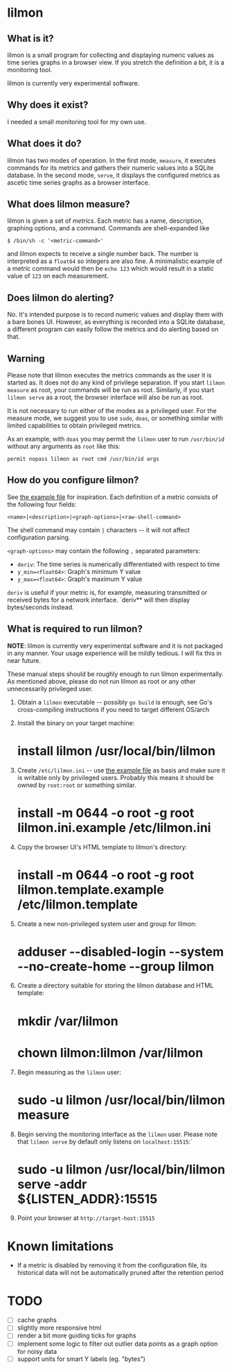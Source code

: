 # lilmon

## What is it?

lilmon is a small program for collecting and displaying numeric values as time
series graphs in a browser view. If you stretch the definition a bit, it is a
monitoring tool.

lilmon is currently very experimental software.

## Why does it exist?

I needed a small monitoring tool for my own use.

## What does it do?

lilmon has two modes of operation. In the first mode, `measure`, it executes
commands for its metrics and gathers their numeric values into a SQLite
database. In the second mode, `serve`, it displays the configured metrics as
ascetic time series graphs as a browser interface.

## What does lilmon measure?

lilmon is given a set of *metrics*. Each metric has a name, description,
graphing options, and a command. Commands are shell-expanded like

    $ /bin/sh -c '<metric-command>'

and lilmon expects to receive a single number back. The number is interpreted as
a `float64` so integers are also fine. A minimalistic example of a metric
command would then be `echo 123` which would result in a static value of `123`
on each measurement.

## Does lilmon do alerting?

No. It's intended purpose is to record numeric values and display them with a
bare bones UI. However, as everything is recorded into a SQLite database, a
different program can easily follow the metrics and do alerting based on that.

## Warning

Please note that lilmon executes the metrics commands as the user it is started
as. It does not do any kind of privilege separation. If you start `lilmon
measure` as root, your commands will be run as root. Similarly, if you start
`lilmon serve` as a root, the browser interface will also be run as root.

It is not necessary to run either of the modes as a privileged user. For the
measure mode, we suggest you to use `sudo`, `doas`, or something similar with
limited capabilities to obtain privileged metrics.

As an example, with `doas` you may permit the `lilmon` user to run
`/usr/bin/id` without any arguments as `root` like this:

```doas
permit nopass lilmon as root cmd /usr/bin/id args
```

## How do you configure lilmon?

See [the example file](lilmon.ini.example) for inspiration. Each definition of a
metric consists of the following four fields:

    <name>|<description>|<graph-options>|<raw-shell-command>

The shell command may contain `|` characters -- it will not affect configuration
parsing.

`<graph-options>` may contain the following `,` separated parameters:

  - `deriv`: The time series is numerically differentiated with respect to time
  - `y_min=<float64>`: Graph's minimum Y value
  - `y_max=<float64>`: Graph's maximum Y value

`deriv` is useful if your metric is, for example, measuring transmitted or
received bytes for a network interface. `deriv** will then display bytes/seconds
instead.

## What is required to run lilmon?

**NOTE**: lilmon is currently very experimental software and it is not packaged
in any manner. Your usage experience will be mildly tedious. I will fix this in
near future.

These manual steps should be roughly enough to run lilmon experimentally. As
mentioned above, please do not run lilmon as root or any other unnecessarily
privileged user.

1. Obtain a `lilmon` executable -- possibly `go build` is enough, see Go's
   cross-compiling instructions if you need to target different OS/arch
2. Install the binary on your target machine:

    # install lilmon /usr/local/bin/lilmon

3. Create `/etc/lilmon.ini` -- use [the example file](lilmon.ini.example) as
   basis and make sure it is writable only by privileged users. Probably this
   means it should be owned by `root:root` or something similar.

    # install -m 0644 -o root -g root lilmon.ini.example /etc/lilmon.ini

4. Copy the browser UI's HTML template to lilmon's directory:

    # install -m 0644 -o root -g root lilmon.template.example /etc/lilmon.template

5. Create a new non-privileged system user and group for lilmon:

    # adduser --disabled-login --system --no-create-home --group lilmon

6. Create a directory suitable for storing the lilmon database and HTML
   template:

    # mkdir /var/lilmon
    # chown lilmon:lilmon /var/lilmon

7. Begin measuring as the `lilmon` user:

    # sudo -u lilmon /usr/local/bin/lilmon measure

8. Begin serving the monitoring interface as the `lilmon` user. Please note that
   `lilmon serve` by default only listens on `localhost:15515`:`

    # sudo -u lilmon /usr/local/bin/lilmon serve -addr ${LISTEN_ADDR}:15515

9. Point your browser at `http://target-host:15515`


# Known limitations

- If a metric is disabled by removing it from the configuration file, its
  historical data will not be automatically pruned after the retention period

# TODO

- [ ] cache graphs
- [ ] slightly more responsive html
- [ ] render a bit more guiding ticks for graphs
- [ ] implement some logic to filter out outlier data points as a graph option for noisy data
- [ ] support units for smart Y labels (eg. "bytes")
